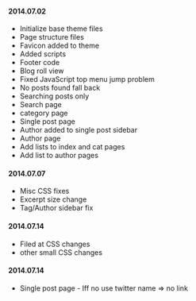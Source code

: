 #### 2014.07.02
- Initialize base theme files
- Page structure files
- Favicon added to theme
- Added scripts
- Footer code
- Blog roll view
- Fixed JavaScript top menu jump problem
- No posts found fall back
- Searching posts only
- Search page
- category page
- Single post page
- Author added to single post sidebar
- Author page
- Add lists to index and cat pages
- Add list to author pages

#### 2014.07.07
- Misc CSS fixes
- Excerpt size change
- Tag/Author sidebar fix

#### 2014.07.14
- Filed at CSS changes
- other small CSS changes

#### 2014.07.14
- Single post page - Iff no use twitter name => no link
